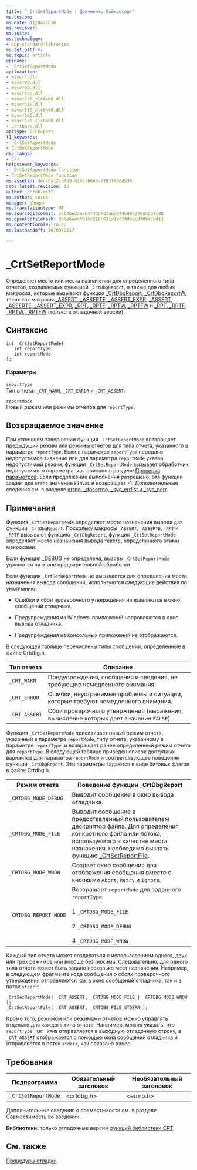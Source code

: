 ```yaml
---
title: "_CrtSetReportMode | Документы Майкрософт"
ms.custom: 
ms.date: 11/04/2016
ms.reviewer: 
ms.suite: 
ms.technology:
- cpp-standard-libraries
ms.tgt_pltfrm: 
ms.topic: article
apiname:
- _CrtSetReportMode
apilocation:
- msvcrt.dll
- msvcr80.dll
- msvcr90.dll
- msvcr100.dll
- msvcr100_clr0400.dll
- msvcr110.dll
- msvcr110_clr0400.dll
- msvcr120.dll
- msvcr120_clr0400.dll
- ucrtbase.dll
apitype: DLLExport
f1_keywords:
- _CrtSetReportMode
- CrtSetReportMode
dev_langs:
- C++
helpviewer_keywords:
- _CrtSetReportMode function
- CrtSetReportMode function
ms.assetid: 3ecc6a12-afdd-4242-b046-8187ff6d4b36
caps.latest.revision: 15
author: corob-msft
ms.author: corob
manager: ghogen
ms.translationtype: MT
ms.sourcegitcommit: 35b46e23aeb5f4dbfd2a0dd44b906389dd5bfc88
ms.openlocfilehash: 3b5e6aedfb1cc216c621a18c74d45cdf084c5d11
ms.contentlocale: ru-ru
ms.lasthandoff: 10/09/2017

---
```

# <a name="crtsetreportmode"></a>_CrtSetReportMode
Определяет место или места назначения для определенного типа отчетов, создаваемых функцией `_CrtDbgReport`, а также для любых макросов, которые вызывают функции [_CrtDbgReport, _CrtDbgReportW](../../c-runtime-library/reference/crtdbgreport-crtdbgreportw.md), таких как макросы [_ASSERT, _ASSERTE, _ASSERT_EXPR](../../c-runtime-library/reference/assert-asserte-assert-expr-macros.md), [_ASSERT, _ASSERTE, _ASSERT_EXPR](../../c-runtime-library/reference/assert-asserte-assert-expr-macros.md), [_RPT, _RPTF, _RPTW, _RPTFW](../../c-runtime-library/reference/rpt-rptf-rptw-rptfw-macros.md) и [_RPT, _RPTF, _RPTW, _RPTFW](../../c-runtime-library/reference/rpt-rptf-rptw-rptfw-macros.md) (только в отладочной версии).  
  
## <a name="syntax"></a>Синтаксис  
  
```  
int _CrtSetReportMode(   
   int reportType,  
   int reportMode   
);  
```  
  
#### <a name="parameters"></a>Параметры  
 `reportType`  
 Тип отчета: `_CRT_WARN`, `_CRT_ERROR` и `_CRT_ASSERT`.  
  
 `reportMode`  
 Новый режим или режимы отчетов для `reportType`.  
  
## <a name="return-value"></a>Возвращаемое значение  
 При успешном завершении функция `_CrtSetReportMode` возвращает предыдущий режим или режимы отчетов для типа отчета, указанного в параметре `reportType`. Если в параметре `reportType` передано недопустимое значение или для параметра `reportMode` указан недопустимый режим, функция `_CrtSetReportMode` вызывает обработчик недопустимого параметра, как описано в разделе [Проверка параметров](../../c-runtime-library/parameter-validation.md). Если продолжение выполнения разрешено, эта функции задает для `errno` значение `EINVAL` и возвращает -1. Дополнительные сведения см. в разделе [errno, _doserrno, _sys_errlist и _sys_nerr](../../c-runtime-library/errno-doserrno-sys-errlist-and-sys-nerr.md).  
  
## <a name="remarks"></a>Примечания  
 Функция `_CrtSetReportMode` определяет место назначения вывода для функции `_CrtDbgReport`. Поскольку макросы `_ASSERT`, `_ASSERTE`, `_RPT` и `_RPTF` вызывают функцию `_CrtDbgReport`, функция `_CrtSetReportMode` определяет место назначения вывода текста, определенного этими макросами.  
  
 Если функция [_DEBUG](../../c-runtime-library/debug.md) не определена, вызовы `_CrtSetReportMode` удаляются на этапе предварительной обработки.  
  
 Если функция `_CrtSetReportMode` не вызывается для определения места назначения вывода сообщений, используются следующие действия по умолчанию:  
  
-   Ошибки и сбои проверочного утверждения направляются в окно сообщений отладчика.  
  
-   Предупреждения из Windows-приложений направляются в окно вывода отладчика.  
  
-   Предупреждения из консольных приложений не отображаются.  
  
 В следующей таблице перечислены типы сообщений, определенные в файле Crtdbg.h.  
  
|Тип отчета|Описание|  
|-----------------|-----------------|  
|`_CRT_WARN`|Предупреждения, сообщения и сведения, не требующие немедленного внимания.|  
|`_CRT_ERROR`|Ошибки, неустранимые проблемы и ситуации, которые требуют немедленного внимания.|  
|`_CRT_ASSERT`|Сбои проверочного утверждения (выражения, вычисление которых дает значение `FALSE`).|  
  
 Функция `_CrtSetReportMode` присваивает новый режим отчета, указанный в параметре `reportMode`, типу отчета, указанному в параметре `reportType`, и возвращает ранее определенный режим отчета для `reportType`. В следующей таблице приведен список доступных вариантов для параметра `reportMode` и соответствующее поведение функции `_CrtDbgReport`. Эти параметры задаются в виде битовых флагов в файле Crtdbg.h.  
  
|Режим отчета|Поведение функции _CrtDbgReport|  
|-----------------|-----------------------------|  
|`_CRTDBG_MODE_DEBUG`|Выводит сообщение в окно вывода отладчика.|  
|`_CRTDBG_MODE_FILE`|Выводит сообщение в предоставленный пользователем дескриптор файла. Для определения конкретного файла или потока, используемого в качестве места назначения, необходимо вызвать функцию [_CrtSetReportFile](../../c-runtime-library/reference/crtsetreportfile.md).|  
|`_CRTDBG_MODE_WNDW`|Создает окно сообщения для отображения сообщения вместе с кнопками `Abort`, `Retry` и `Ignore`.|  
|`_CRTDBG_REPORT_MODE`|Возвращает `reportMode` для заданного `reportType`:<br /><br /> 1   `_CRTDBG_MODE_FILE`<br /><br /> 2   `_CRTDBG_MODE_DEBUG`<br /><br /> 4   `_CRTDBG_MODE_WNDW`|  
  
 Каждый тип отчета может создаваться с использованием одного, двух или трех режимов или вообще без режима. Следовательно, для одного типа отчета может быть задано несколько мест назначения. Например, в следующем фрагменте кода сообщения о сбоях проверочного утверждения отправляются как в окно сообщений отладчика, так и в поток `stderr`:  
  
```  
_CrtSetReportMode( _CRT_ASSERT, _CRTDBG_MODE_FILE | _CRTDBG_MODE_WNDW );  
_CrtSetReportFile( _CRT_ASSERT, _CRTDBG_FILE_STDERR );  
```  
  
 Кроме того, режимом или режимами отчетов можно управлять отдельно для каждого типа отчета. Например, можно указать, что `reportType` `_CRT_WARN` отправляется в выходную отладочную строку, а `_CRT_ASSERT` отображается с помощью окна сообщений отладчика и отправляется в поток `stderr`, как показано ранее.  
  
## <a name="requirements"></a>Требования  
  
|Подпрограмма|Обязательный заголовок|Необязательный заголовок|  
|-------------|---------------------|---------------------|  
|`_CrtSetReportMode`|\<crtdbg.h>|\<errno.h>|  
  
 Дополнительные сведения о совместимости см. в разделе [Совместимость](../../c-runtime-library/compatibility.md) во введении.  
  
 **Библиотеки:** только отладочные версии [функций библиотеки CRT](../../c-runtime-library/crt-library-features.md).  
  
## <a name="see-also"></a>См. также  
 [Процедуры отладки](../../c-runtime-library/debug-routines.md)
